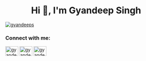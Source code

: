 <h1 align="center">Hi 👋, I'm Gyandeep Singh</h1>

<p align="left"> <a href="https://twitter.com/gyandeeps" target="blank"><img src="https://img.shields.io/twitter/follow/gyandeeps?logo=twitter&style=for-the-badge" alt="gyandeeps" /></a> </p>

<h3 align="left">Connect with me:</h3>
<p align="left">
<a href="https://dev.to/gyandeeps" target="blank"><img align="center" src="https://raw.githubusercontent.com/rahuldkjain/github-profile-readme-generator/master/src/images/icons/Social/devto.svg" alt="gyandeeps" height="30" width="40" /></a>
<a href="https://twitter.com/gyandeeps" target="blank"><img align="center" src="https://raw.githubusercontent.com/rahuldkjain/github-profile-readme-generator/master/src/images/icons/Social/twitter.svg" alt="gyandeeps" height="30" width="40" /></a>
<a href="https://linkedin.com/in/gyandeeps" target="blank"><img align="center" src="https://raw.githubusercontent.com/rahuldkjain/github-profile-readme-generator/master/src/images/icons/Social/linked-in-alt.svg" alt="gyandeeps" height="30" width="40" /></a>
</p>
